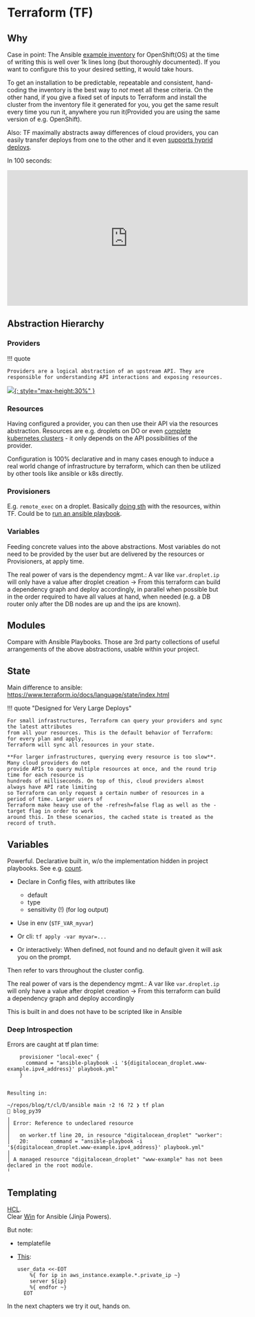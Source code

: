 # Terraform (TF)

## Why

Case in point: The Ansible [example inventory][In] for OpenShift(OS) at the time of writing this is well over 1k lines long (but thoroughly documented). If you want to configure this to your desired setting, it would take hours.

To get an installation to be predictable, repeatable and consistent, hand-coding the inventory is the best way to *not* meet all these criteria. On the other hand, if you give a fixed set of inputs to Terraform and install the cluster from the inventory file it generated for you, you get the same result every time you run it, anywhere you run it(Provided you are using the same version of e.g. OpenShift).

Also: TF maximally abstracts away differences of cloud providers, you can easily transfer deploys
from one to the other and it even [supports hyprid deploys][hd].

In 100 seconds:

<iframe width="560" height="315" src="https://www.youtube.com/embed/tomUWcQ0P3k" title="YouTube video player" frameborder="0" allow="accelerometer; autoplay; clipboard-write; encrypted-media; gyroscope; picture-in-picture" allowfullscreen></iframe>

## Abstraction Hierarchy

### Providers

!!! quote 

    Providers are a logical abstraction of an upstream API. They are responsible for understanding API interactions and exposing resources. 

[![](img/providers.png){: style="max-height:30%" }](https://registry.terraform.io/browse/providers)



### Resources

Having configured a provider, you can then use their API via the resources abstraction.
Resources are e.g. droplets on DO or even [complete kubernetes clusters](./k8s/k8s_on_do.md) -
it only depends on the API possibilities of the provider.

Configuration is 100% declarative and in many cases enough to induce a real world change of
infrastructure by terraform, which can then be utilized by other tools like ansible or k8s
directly.

### Provisioners
    
E.g. `remote_exec` on a droplet. Basically [doing sth]() with the resources, within TF. Could be
to [run an ansible playbook](./ansible.md).


### Variables
    
Feeding concrete values into the above abstractions. Most variables do not need to be provided by
the user but are delivered by the resources or Provisioners, at apply time. 

The real power of vars is the dependency mgmt.: A var like `var.droplet.ip` will only have a value
after droplet creation -> From this terraform can build a dependency graph and deploy accordingly,
in parallel when possible but in the order required to have all values at hand, when needed (e.g. a
DB router only after the DB nodes are up and the ips are known).

## Modules

Compare with Ansible Playbooks. Those are 3rd party collections of useful arrangements of the above
abstractions, usable within your project.


## State

Main difference to ansible: https://www.terraform.io/docs/language/state/index.html

!!! quote "Designed for Very Large Deploys"

    For small infrastructures, Terraform can query your providers and sync the latest attributes
    from all your resources. This is the default behavior of Terraform: for every plan and apply,
    Terraform will sync all resources in your state.

    **For larger infrastructures, querying every resource is too slow**. Many cloud providers do not
    provide APIs to query multiple resources at once, and the round trip time for each resource is
    hundreds of milliseconds. On top of this, cloud providers almost always have API rate limiting
    so Terraform can only request a certain number of resources in a period of time. Larger users of
    Terraform make heavy use of the -refresh=false flag as well as the -target flag in order to work
    around this. In these scenarios, the cached state is treated as the record of truth.



## Variables

Powerful. Declarative built in, w/o the implementation hidden in project playbooks. See e.g. [count][count].

- Declare in Config files, with attributes like
    - default
    - type
    - sensitivity (!) (for log output)

- Use in env (`$TF_VAR_myvar`)
- Or cli: `tf apply -var myvar=...`
- Or interactively: When defined, not found and no default given it will ask you on the prompt.

Then refer to vars throughout the cluster config.

The real power of vars is the dependency mgmt.: A var like `var.droplet.ip` will only have a value
after droplet creation -> From this terraform can build a dependency graph and deploy accordingly

This is built in and does not have to be scripted like in Ansible

### Deep Introspection

Errors are caught at tf plan time:

```
    provisioner "local-exec" {
      command = "ansible-playbook -i '${digitalocean_droplet.www-example.ipv4_address}' playbook.yml"
    }


Resulting in:

~/repos/blog/t/cl/D/ansible main ⇡2 !6 ?2 ❯ tf plan                                         blog_py39
╷
│ Error: Reference to undeclared resource
│
│   on worker.tf line 20, in resource "digitalocean_droplet" "worker":
│   20:       command = "ansible-playbook -i '${digitalocean_droplet.www-example.ipv4_address}' playbook.yml"
│
│ A managed resource "digitalocean_droplet" "www-example" has not been declared in the root module.
╵
```


## Templating

[HCL](https://github.com/hashicorp/hcl).  
Clear [Win](https://github.com/hashicorp/terraform/issues/16628#issuecomment-510263706)  for Ansible (Jinja Powers).

But note:

- templatefile
- [This](https://github.com/hashicorp/terraform/issues/16628#issuecomment-510263706): 

    ```
    user_data <<-EOT
        %{ for ip in aws_instance.example.*.private_ip ~}
        server ${ip}
        %{ endfor ~}
      EOT
    ```

In the next chapters we try it out, hands on.

[In]: https://github.com/openshift/openshift-ansible/blob/release-3.11/inventory/hosts.example
[hd]: https://blog.codecentric.de/en/2018/08/terraform-multi-provider-deployment-including-a-custom-provider/
[count]: https://blog.ktz.me/terraform-0-13-count-modules/